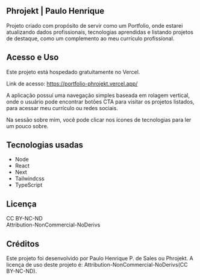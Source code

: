 ## Phrojekt | Paulo Henrique 

Projeto criado com propósito de servir como um Portfolio, onde estarei atualizando dados profissionais, tecnologias aprendidas e listando projetos de destaque, como um complemento ao meu currículo profissional. 


## Acesso e Uso

Este projeto está hospedado gratuitamente no Vercel. 

Link de acesso: 
https://portfolio-phrojekt.vercel.app/ 

A aplicação possuí uma navegação simples baseada em rolagem vertical, onde o usuário pode encontrar botões CTA para visitar os projetos listados, para acessar meu currículo ou redes sociais. 

Na sessão sobre mim, você pode clicar nos ícones de tecnologias para ler um pouco sobre. 
## Tecnologias usadas

- Node
- React
- Next
- Tailwindcss
- TypeScript
## Licença

CC BY-NC-ND     
Attribution-NonCommercial-NoDerivs

## Créditos

Este projeto foi desenvolvido por Paulo Henrique P. de Sales ou Phrojekt. A licença de uso deste projeto é: Attribution-NonCommercial-NoDerivs(CC BY-NC-ND).
